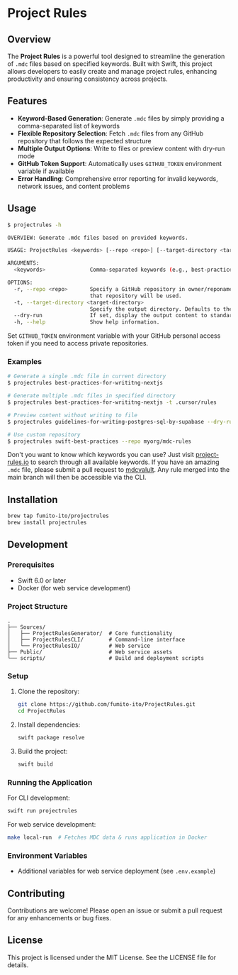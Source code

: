 # Project Rules

## Overview

The **Project Rules** is a powerful tool designed to streamline the generation of `.mdc` files based on specified keywords. Built with Swift, this project allows developers to easily create and manage project rules, enhancing productivity and ensuring consistency across projects.

## Features

- **Keyword-Based Generation**: Generate `.mdc` files by simply providing a comma-separated list of keywords
- **Flexible Repository Selection**: Fetch `.mdc` files from any GitHub repository that follows the expected structure
- **Multiple Output Options**: Write to files or preview content with dry-run mode
- **GitHub Token Support**: Automatically uses `GITHUB_TOKEN` environment variable if available
- **Error Handling**: Comprehensive error reporting for invalid keywords, network issues, and content problems

## Usage

```bash
$ projectrules -h

OVERVIEW: Generate .mdc files based on provided keywords.

USAGE: ProjectRules <keywords> [--repo <repo>] [--target-directory <target-directory>] [--dry-run]

ARGUMENTS:
  <keywords>              Comma-separated keywords (e.g., best-practices-for-writitng-nextjs)

OPTIONS:
  -r, --repo <repo>       Specify a GitHub repository in owner/reponame format. If provided, the {keyword}.mdc file from
                          that repository will be used.
  -t, --target-directory <target-directory>
                          Specify the output directory. Defaults to the current directory.
  --dry-run               If set, display the output content to standard output instead of writing to a file.
  -h, --help              Show help information.
```

Set `GITHUB_TOKEN` environment variable with your GitHub personal access token if you need to access private repositories.

### Examples

```bash
# Generate a single .mdc file in current directory
$ projectrules best-practices-for-writitng-nextjs

# Generate multiple .mdc files in specified directory
$ projectrules best-practices-for-writitng-nextjs -t .cursor/rules

# Preview content without writing to file
$ projectrules guidelines-for-writing-postgres-sql-by-supabase --dry-run

# Use custom repository
$ projectrules swift-best-practices --repo myorg/mdc-rules
```

Don't you want to know which keywords you can use? Just visit [project-rules.io](https://www.project-rules.io) to search through all available keywords. If you have an amazing `.mdc` file, please submit a pull request to [mdcvalult](https://github.com/fumito-ito/mdcvalult). Any rule merged into the main branch will then be accessible via the CLI.

## Installation

```bash
brew tap fumito-ito/projectrules
brew install projectrules
```

## Development

### Prerequisites

- Swift 6.0 or later
- Docker (for web service development)

### Project Structure

```
.
├── Sources/
│   ├── ProjectRulesGenerator/  # Core functionality
│   ├── ProjectRulesCLI/        # Command-line interface
│   └── ProjectRulesIO/         # Web service
├── Public/                     # Web service assets
└── scripts/                    # Build and deployment scripts
```

### Setup

1. Clone the repository:
   ```bash
   git clone https://github.com/fumito-ito/ProjectRules.git
   cd ProjectRules
   ```

2. Install dependencies:
   ```bash
   swift package resolve
   ```

3. Build the project:
   ```bash
   swift build
   ```

### Running the Application

For CLI development:
```bash
swift run projectrules
```

For web service development:
```bash
make local-run  # Fetches MDC data & runs application in Docker
```

### Environment Variables

- Additional variables for web service deployment (see `.env.example`)

## Contributing

Contributions are welcome! Please open an issue or submit a pull request for any enhancements or bug fixes.

## License

This project is licensed under the MIT License. See the LICENSE file for details.
